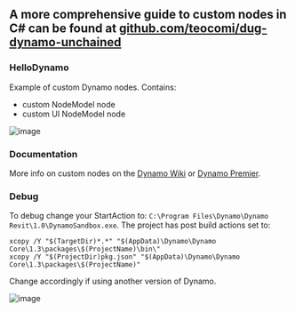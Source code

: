 ## A more comprehensive guide to custom nodes in C# can be found at [github.com/teocomi/dug-dynamo-unchained](https://github.com/teocomi/dug-dynamo-unchained)









### HelloDynamo
Example of custom Dynamo nodes.
Contains:
- custom NodeModel node
- custom UI NodeModel node

![image](https://cloud.githubusercontent.com/assets/2679513/16582748/be9e36e4-42a8-11e6-8c0a-429c0caf0ef1.png)

### Documentation
More info on custom nodes on the [Dynamo Wiki](https://github.com/DynamoDS/Dynamo/wiki/How-To-Create-Your-Own-Nodes) or [Dynamo Premier](http://dynamoprimer.com/).

### Debug

To debug change your StartAction to: `C:\Program Files\Dynamo\Dynamo Revit\1.0\DynamoSandbox.exe`.
The project has post build actions set to:

```
xcopy /Y "$(TargetDir)*.*" "$(AppData)\Dynamo\Dynamo Core\1.3\packages\$(ProjectName)\bin\"
xcopy /Y "$(ProjectDir)pkg.json" "$(AppData)\Dynamo\Dynamo Core\1.3\packages\$(ProjectName)"
```

Change accordingly if using another version of Dynamo.


![image](http://i.imgur.com/ZKfnm2e.png)
